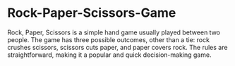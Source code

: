 # Rock-Paper-Scissors-Game
Rock, Paper, Scissors is a simple hand game usually played between two people. The game has three possible outcomes, other than a tie: rock crushes scissors, scissors cuts paper, and paper covers rock. The rules are straightforward, making it a popular and quick decision-making game.
